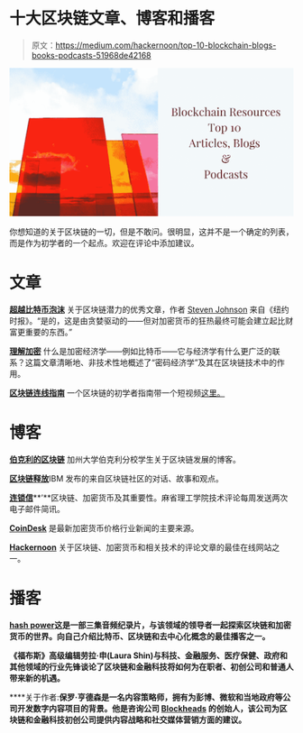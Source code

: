 # 十大区块链文章、博客和播客

> 原文：<https://medium.com/hackernoon/top-10-blockchain-blogs-books-podcasts-51968de42168>

![](img/d608468f767a44f73669a0d360afdb38.png)

你想知道的关于区块链的一切，但是不敢问。很明显，这并不是一个确定的列表，而是作为初学者的一个起点。欢迎在评论中添加建议。

# 文章

[**超越比特币泡沫**](https://www.nytimes.com/2018/01/16/magazine/beyond-the-bitcoin-bubble.html) 关于区块链潜力的优秀文章，作者 [Steven Johnson](https://twitter.com/stevenbjohnson?ref_src=twsrc%5Egoogle%7Ctwcamp%5Eserp%7Ctwgr%5Eauthor) 来自《纽约时报》。“是的，这是由贪婪驱动的——但对加密货币的狂热最终可能会建立起比财富更重要的东西。”

[**理解加密**](https://www.coindesk.com/making-sense-cryptoeconomics/) 什么是加密经济学——例如比特币——它与经济学有什么更广泛的联系？这篇文章清晰地、非技术性地概述了“密码经济学”及其在区块链技术中的作用。

[**区块链连线指南**](https://www.wired.com/story/guide-blockchain/) 一个区块链的初学者指南带一个短视频[这里。](https://www.wired.com/video/blockchain-explained)

# **博客**

[**伯克利的区块链**](https://blockchainatberkeley.blog) 加州大学伯克利分校学生关于区块链发展的博客。

[**区块链释放**](https://www.ibm.com/blogs/blockchain/)IBM 发布的来自区块链社区的对话、故事和观点。

[**连锁信**](https://www.technologyreview.com/newsletters/chain-letter/)**’**区块链、加密货币及其重要性。麻省理工学院技术评论每周发送两次电子邮件简讯。

[**CoinDesk**](http://coindesk.com) 是最新加密货币价格行业新闻的主要来源。

[**Hackernoon**](https://hackernoon.com) 关于区块链、加密货币和相关技术的评论文章的最佳在线网站之一。

# 播客

[**hash power**](http://investorfieldguide.com/hashpower/)**这是一部三集音频纪录片，与该领域的领导者一起探索区块链和加密货币的世界。向自己介绍比特币、区块链和去中心化概念的最佳播客之一。**

**《福布斯》高级编辑劳拉·申(Laura Shin)与科技、金融服务、医疗保健、政府和其他领域的行业先锋谈论了区块链和金融科技将如何为在职者、初创公司和普通人带来新的机遇。**

****关于作者:**保罗·亨德森是一名内容策略师，拥有为彭博、微软和当地政府等公司开发数字内容项目的背景。他是咨询公司 [**Blockheads**](http://www.blockheads.co/) 的创始人，该公司为区块链和金融科技初创公司提供内容战略和社交媒体营销方面的建议。**